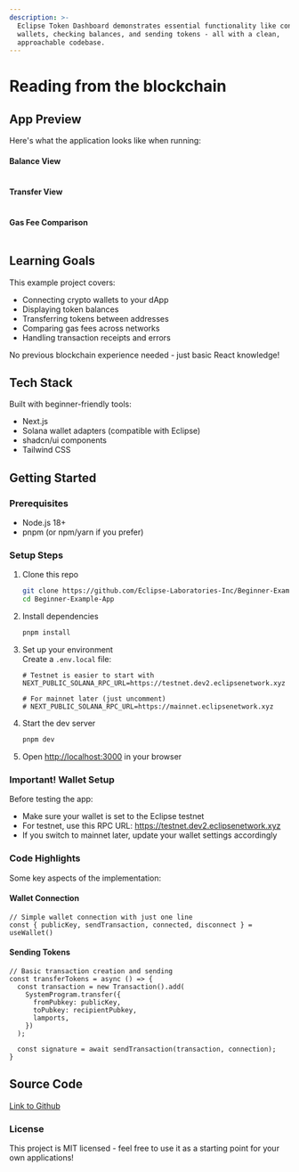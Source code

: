 ```yaml
---
description: >-
  Eclipse Token Dashboard demonstrates essential functionality like connecting
  wallets, checking balances, and sending tokens - all with a clean,
  approachable codebase.
---
```


# Reading from the blockchain

## App Preview

Here's what the application looks like when running:

#### Balance View

<figure><img src="https://github.com/Eclipse-Laboratories-Inc/Beginner-Example-App/raw/main/screenshots/balance-view.png" alt=""><figcaption></figcaption></figure>

#### Transfer View

<figure><img src="https://github.com/Eclipse-Laboratories-Inc/Beginner-Example-App/raw/main/screenshots/transfer-view.png" alt=""><figcaption></figcaption></figure>

#### Gas Fee Comparison

<figure><img src="https://github.com/Eclipse-Laboratories-Inc/Beginner-Example-App/raw/main/screenshots/gas-fee-comparison.png" alt=""><figcaption></figcaption></figure>

## Learning Goals

This example project covers:

* Connecting crypto wallets to your dApp
* Displaying token balances
* Transferring tokens between addresses
* Comparing gas fees across networks
* Handling transaction receipts and errors

No previous blockchain experience needed - just basic React knowledge!

## Tech Stack

Built with beginner-friendly tools:

* Next.js
* Solana wallet adapters (compatible with Eclipse)
* shadcn/ui components
* Tailwind CSS

## Getting Started

### Prerequisites

* Node.js 18+
* pnpm (or npm/yarn if you prefer)

### Setup Steps

1.  Clone this repo

    ```bash
    git clone https://github.com/Eclipse-Laboratories-Inc/Beginner-Example-App.git
    cd Beginner-Example-App
    ```
2.  Install dependencies

    ```bash
    pnpm install
    ```
3.  Set up your environment\
    Create a `.env.local` file:

    ```
    # Testnet is easier to start with
    NEXT_PUBLIC_SOLANA_RPC_URL=https://testnet.dev2.eclipsenetwork.xyz

    # For mainnet later (just uncomment)
    # NEXT_PUBLIC_SOLANA_RPC_URL=https://mainnet.eclipsenetwork.xyz
    ```
4.  Start the dev server

    ```bash
    pnpm dev
    ```
5. Open [http://localhost:3000](http://localhost:3000) in your browser

### Important! Wallet Setup

Before testing the app:

* Make sure your wallet is set to the Eclipse testnet
* For testnet, use this RPC URL: https://testnet.dev2.eclipsenetwork.xyz
* If you switch to mainnet later, update your wallet settings accordingly

### Code Highlights

Some key aspects of the implementation:

#### Wallet Connection

```tsx
// Simple wallet connection with just one line
const { publicKey, sendTransaction, connected, disconnect } = useWallet()
```

#### Sending Tokens

```tsx
// Basic transaction creation and sending
const transferTokens = async () => {
  const transaction = new Transaction().add(
    SystemProgram.transfer({
      fromPubkey: publicKey,
      toPubkey: recipientPubkey,
      lamports,
    })
  );
  
  const signature = await sendTransaction(transaction, connection);
}
```

## Source Code

[Link to Github](https://github.com/Eclipse-Laboratories-Inc/Beginner-Example-App)

### License

This project is MIT licensed - feel free to use it as a starting point for your own applications!

